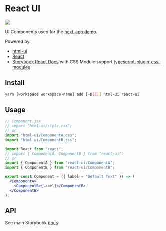 # React UI

[<img src="https://codecov.io/gh/psychobolt/vite-storybook-boilerplate/branch/main/graph/badge.svg?flag=react-ui">](https://codecov.io/gh/psychobolt/vite-storybook-boilerplate/tree/main/packages/react-ui)

UI Components used for the [next-app demo](https://github.com/psychobolt/vite-storybook-boilerplate/tree/main/apps/next-app).

Powered by:

- [html-ui](https://github.com/psychobolt/vite-storybook-boilerplate/tree/main/packages/html-ui)
- [React](https://react.dev)
- [Storybook React Docs](https://storybook.js.org/docs/react/writing-docs/introduction) with CSS Module support [typescript-plugin-css-modules](https://github.com/mrmckeb/typescript-plugin-css-modules)

## Install

```sh
yarn [workspace workspace-name] add [-D[E]] html-ui react-ui
```

## Usage

```jsx
// Component.jsx
// import "html-ui/style.css";
// or
import "html-ui/ComponentA.css";
import "html-ui/ComponentB.css";

import React from "react";
// import { ComponentA, ComponentB } from "react-ui";
// or
import { ComponentA } from "react-ui/ComponentA";
import { ComponentB } from "react-ui/ComponentB";

export const Component = ({ label = "Default Text" }) => (
  <ComponentA>
    <ComponentB>{label}</ComponentB>
  </ComponentB>
);
```

## API

See main Storybook [docs](https://main--642f33339c5eee1cdf95b318.chromatic.com/?path=/docs/readme--docs)
